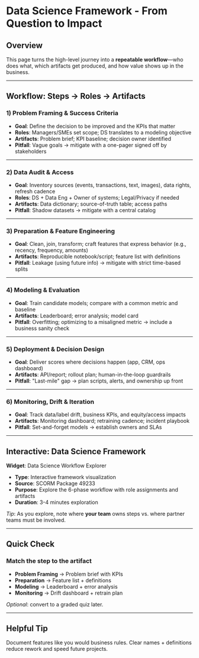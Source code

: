 # Data Science Framework - From Question to Impact

## Overview

This page turns the high-level journey into a **repeatable workflow**—who does what, which artifacts get produced, and how value shows up in the business.

---

## Workflow: Steps → Roles → Artifacts

### 1) Problem Framing & Success Criteria

- **Goal**: Define the decision to be improved and the KPIs that matter
- **Roles**: Managers/SMEs set scope; DS translates to a modeling objective
- **Artifacts**: Problem brief; KPI baseline; decision owner identified
- **Pitfall**: Vague goals → mitigate with a one-pager signed off by stakeholders

---

### 2) Data Audit & Access

- **Goal**: Inventory sources (events, transactions, text, images), data rights, refresh cadence
- **Roles**: DS + Data Eng + Owner of systems; Legal/Privacy if needed
- **Artifacts**: Data dictionary; source-of-truth table; access paths
- **Pitfall**: Shadow datasets → mitigate with a central catalog

---

### 3) Preparation & Feature Engineering

- **Goal**: Clean, join, transform; craft features that express behavior (e.g., recency, frequency, amounts)
- **Artifacts**: Reproducible notebook/script; feature list with definitions
- **Pitfall**: Leakage (using future info) → mitigate with strict time-based splits

---

### 4) Modeling & Evaluation

- **Goal**: Train candidate models; compare with a common metric and baseline
- **Artifacts**: Leaderboard; error analysis; model card
- **Pitfall**: Overfitting; optimizing to a misaligned metric → include a business sanity check

---

### 5) Deployment & Decision Design

- **Goal**: Deliver scores where decisions happen (app, CRM, ops dashboard)
- **Artifacts**: API/report; rollout plan; human-in-the-loop guardrails
- **Pitfall**: "Last-mile" gap → plan scripts, alerts, and ownership up front

---

### 6) Monitoring, Drift & Iteration

- **Goal**: Track data/label drift, business KPIs, and equity/access impacts
- **Artifacts**: Monitoring dashboard; retraining cadence; incident playbook
- **Pitfall**: Set-and-forget models → establish owners and SLAs

---

## Interactive: Data Science Framework

**Widget**: Data Science Workflow Explorer
- **Type**: Interactive framework visualization
- **Source**: SCORM Package 49233
- **Purpose**: Explore the 6-phase workflow with role assignments and artifacts
- **Duration**: 3-4 minutes exploration

*Tip*: As you explore, note where **your team** owns steps vs. where partner teams must be involved.

---

## Quick Check

### Match the step to the artifact

- **Problem Framing** → Problem brief with KPIs
- **Preparation** → Feature list + definitions
- **Modeling** → Leaderboard + error analysis
- **Monitoring** → Drift dashboard + retrain plan

*Optional*: convert to a graded quiz later.

---

## Helpful Tip

Document features like you would business rules. Clear names + definitions reduce rework and speed future projects.
